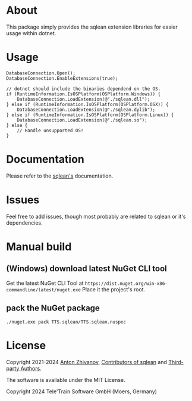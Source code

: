 # About 
This package simply provides the sqlean extension libraries for easier usage within dotnet.

# Usage
```
DatabaseConnection.Open();
DatabaseConnection.EnableExtensions(true);

// dotnet should include the binaries dependend on the OS. 
if (RuntimeInformation.IsOSPlatform(OSPlatform.Windows)) {
    DatabaseConnection.LoadExtension(@"./sqlean.dll");
} else if (RuntimeInformation.IsOSPlatform(OSPlatform.OSX)) {
    DatabaseConnection.LoadExtension(@"./sqlean.dylib");
} else if (RuntimeInformation.IsOSPlatform(OSPlatform.Linux)) {
    DatabaseConnection.LoadExtension(@"./sqlean.so");
} else {
    // Handle unsupported OS!
}
```

# Documentation
Please refer to the [sqlean's](https://github.com/nalgeon/sqlean) documentation.

# Issues
Feel free to add issues, though most probably are related to sqlean or it's dependencies.

# Manual build
## (Windows) download latest NuGet CLI tool
Get the latest NuGet CLI Tool at `https://dist.nuget.org/win-x86-commandline/latest/nuget.exe`
Place it the project's root.

## pack the NuGet package 
`./nuget.exe pack TTS.sqlean/TTS.sqlean.nuspec`

# License
Copyright 2021-2024 [Anton Zhiyanov](https://antonz.org/), [Contributors of sqlean](https://github.com/nalgeon/sqlean/graphs/contributors) and [Third-party Authors](https://github.com/nalgeon/sqlean/blob/main/docs/third-party.md).

The software is available under the MIT License.

Copyright 2024 Tele'Train Software GmbH (Moers, Germany)